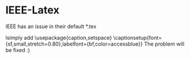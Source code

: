 # IEEE-Latex

IEEE has an issue in their default *.tex

lsimply add 
\usepackage{caption,setspace}
\captionsetup{font={sf,small,stretch=0.80},labelfont={bf,color=accessblue}}
The problem will be fixed :)
